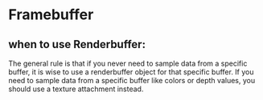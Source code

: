# Framebuffer

## when to use Renderbuffer:

The general rule is that if you never need to sample data from a specific buffer, it is wise to use a renderbuffer
object for that specific buffer. If you need to sample data from a specific buffer like colors or depth values, you
should use a texture attachment instead.


